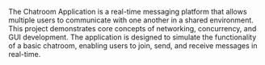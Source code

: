 The Chatroom Application is a real-time messaging platform that allows multiple users to communicate with one another in a shared environment. This project demonstrates core concepts of networking, concurrency, and GUI development. The application is designed to simulate the functionality of a basic chatroom, enabling users to join, send, and receive messages in real-time.

